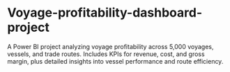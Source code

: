 # Voyage-profitability-dashboard-project
A Power BI project analyzing voyage profitability across 5,000 voyages, vessels, and trade routes. Includes KPIs for revenue, cost, and gross margin, plus detailed insights into vessel performance and route efficiency.
